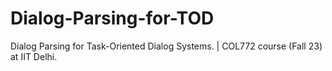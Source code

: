 # Dialog-Parsing-for-TOD
Dialog Parsing for Task-Oriented Dialog Systems. | COL772 course (Fall 23) at IIT Delhi. 
